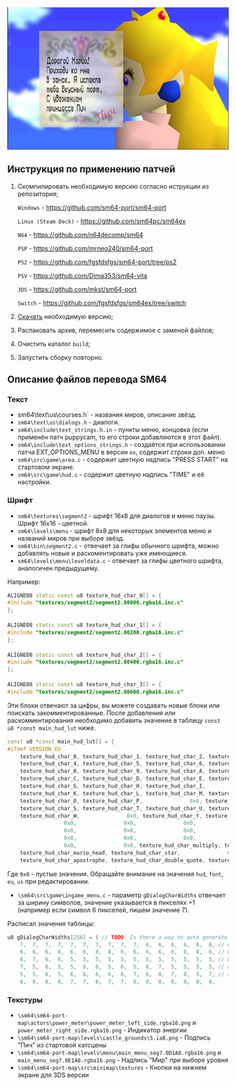 ![](https://github.com/Dima353/SM64-Rus-Patch/blob/main/scr.jpg?raw=true)

## Инструкция по применению патчей
1. Скомпилировать необходимую версию согласно иструкции из репозитория;
  
    `Windows` - https://github.com/sm64-port/sm64-port

    `Linux (Steam Deck)` - https://github.com/sm64pc/sm64ex

    `N64` - https://github.com/n64decomp/sm64

    `PSP` - https://github.com/mrneo240/sm64-port

    `PS2` - https://github.com/fgsfdsfgs/sm64-port/tree/ps2

    `PSV` - https://github.com/Dima353/sm64-vita

    `3DS` - https://github.com/mkst/sm64-port

    `Switch` - https://github.com/fgsfdsfgs/sm64ex/tree/switch

3. [Скачать](https://github.com/Dima353/SM64-Rus-Patch/releases) необходимую версию;
4. Распаковать архив, перемесить содержимое с заменой файлов;
5. Очистить каталог `build`;
6. Запустить сборку повторно.


##  Описание файлов перевода SM64
###  Текст

* sm64\text\us\courses.h` - названия миров, описание звёзд.
* `sm64\text\us\dialogs.h` - диалоги.
* `sm64\include\text_strings.h.in` - пункты меню, концовка (если применён патч puppycam, то его строки добавляются в этот файл).
* `sm64\include\text_options_strings.h` - создаётся при использовании патча EXT_OPTIONS_MENU в версии `ex`, содержит строки доп. меню
* `sm64\src\game\area.c` - содержит цветную надпись "PRESS START" на стартовом экране.
* `sm64\src\game\hud.c` - содержит цветную надпись "TIME" и её настройки.

###  Шрифт
* `sm64\textures\segment2` - шрифт 16х8 для диалогов и меню паузы. Шрифт 16х16 - цветной.
* `sm64\levels\menu` - шрифт 8х8 для некоторых элементов меню и названий миров при выборе звёзд.
* `sm64\bin\segment2.c` - отвечает за глифы обычного шрифта, можно добавлять новые и раскоментировать уже имеющиеся.
* `sm64\levels\menu\leveldata.c` - отвечает за глифы цветного шрифта, аналогичен предыдущему.

Например:
```c++
ALIGNED8 static const u8 texture_hud_char_0[] = {
#include "textures/segment2/segment2.00000.rgba16.inc.c"
};

ALIGNED8 static const u8 texture_hud_char_1[] = {
#include "textures/segment2/segment2.00200.rgba16.inc.c"
};

ALIGNED8 static const u8 texture_hud_char_2[] = {
#include "textures/segment2/segment2.00400.rgba16.inc.c"
};

ALIGNED8 static const u8 texture_hud_char_3[] = {
#include "textures/segment2/segment2.00600.rgba16.inc.c"
```
Эти блоки отвечают за цифры, вы можете создавать новые блоки или поискать закомментированные.
После добавления или раскомментирования необходимо добавить значение в таблицу `const u8 *const main_hud_lut` ниже.

```c++
const u8 *const main_hud_lut[] = {
#ifdef VERSION_EU
    texture_hud_char_0, texture_hud_char_1, texture_hud_char_2, texture_hud_char_3,
    texture_hud_char_4, texture_hud_char_5, texture_hud_char_6, texture_hud_char_7,
    texture_hud_char_8, texture_hud_char_9, texture_hud_char_A, texture_hud_char_B,
    texture_hud_char_C, texture_hud_char_D, texture_hud_char_E, texture_hud_char_F,
    texture_hud_char_G, texture_hud_char_H, texture_hud_char_I,               0x0,
    texture_hud_char_K, texture_hud_char_L, texture_hud_char_M, texture_hud_char_N,
    texture_hud_char_O, texture_hud_char_P,               0x0, texture_hud_char_R,
    texture_hud_char_S, texture_hud_char_T, texture_hud_char_U, texture_hud_char_V,
    texture_hud_char_W,               0x0, texture_hud_char_Y, texture_hud_char_Z,
                  0x0,               0x0,               0x0,               0x0,
                  0x0,               0x0,               0x0,               0x0,
                  0x0,               0x0,               0x0,               0x0,
                  0x0,               0x0, texture_hud_char_multiply, texture_```_char_coin,
    texture_hud_char_mario_head, texture_hud_char_star,               0x0,               0x0,
    texture_hud_char_apostrophe, texture_hud_char_double_quote, texture_hud_char_umlaut,
```
Где `0х0` - пустые значения. 
Обращайте внимание на значения `hud`, `font`, `eu`, `us` при редактировании.

* `\sm64\src\game\ingame_menu.c` - параметр `gDialogCharWidths` отвечает за ширину символов, значение указывается в пикселях +1 (например если символ 6 пикселей, пишем значение 7).

Расписал значения таблицы:
```c++
u8 gDialogCharWidths[256] = { // TODO: Is there a way to auto generate this?
    7,  7,  7,  7,  7,  7,  7,  7,  7,  7,  6,  6,  6,  6,  6,  6, // 0 1 2 3 4 5 6 7 8 9 A B C D E F
    6,  6,  6,  6,  6,  6,  8,  8,  6,  6,  6,  6,  6,  6,  8,  6, // G H I J K L M N O P Q R S T U V
    8,  7,  6,  6,  5,  5,  5,  5,  5,  5,  5,  5,  5,  5,  5,  5, // W X Y Z a b c d e f g h i j k l   
    7,  5,  6,  5,  5,  6,  6,  5,  6,  5,  8,  7,  5,  5,  5,  5, // m n o p q r s t u v w x y z
    5,  5,  6,  5,  6,  6,  6,  6,  6,  7,  6,  8,  7,  8,  5,  7, // á é í ó ú Á É Í Ó Ú ñ Ñ ü Ü ¡ ¿
    8,  8,  6,  8,  7,  7,  6,  7,  7,  0,  0,  0,  0,  0,  0,  0,
```
###  Текстуры
* `\sm64\sm64-port-map\actors\power_meter\power_meter_left_side.rgba16.png` и `power_meter_right_side.rgba16.png` - Индикатор энергии
* `\sm64\sm64-port-map\levels\castle_grounds\5.ia8.png` - Подпись "Пич" из стартовой катсцены
* `\sm64\sm64-port-map\levels\menu\main_menu_seg7.0D1A8.rgba16.png` и `main_menu_seg7.0E1A8.rgba16.png` - Надпись "Мир" при выборе уровня
* `\sm64\sm64-port-map\src\minimap\textures` - Кнопки на нижнем экране для 3DS версии
